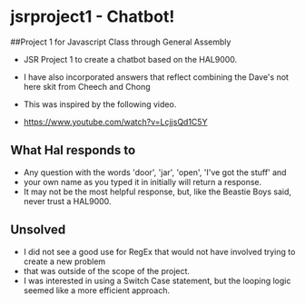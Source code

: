 # jsrproject1 - Chatbot!

##Project 1 for Javascript Class through General Assembly

* JSR Project 1 to create a chatbot based on the HAL9000.  
* I have also incorporated answers that reflect combining the Dave's not here skit from Cheech and Chong 
* This was inspired by the following video.

* https://www.youtube.com/watch?v=LcjjsQd1C5Y

## What Hal responds to

* Any question with the words 'door', 'jar', 'open', 'I've got the stuff' and 
* your own name as you typed it in initially will return a response.  
* It may not be the most helpful response, but, like the Beastie Boys said, never trust a HAL9000.

## Unsolved

* I did not see a good use for RegEx that would not have involved trying to create a new problem 
* that was outside of the scope of the project.
* I was interested in using a Switch Case statement, but the looping logic seemed like a more efficient approach.

